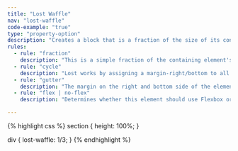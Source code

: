 ```yaml
---
title: "Lost Waffle"
nav: "lost-waffle"
code-example: "true"
type: "property-option"
description: "Creates a block that is a fraction of the size of its containing element's width AND height with a gutter on the right and bottom."
rules:
  - rule: "fraction"
    description: "This is a simple fraction of the containing element's width and height."
  - rule: "cycle"
    description: "Lost works by assigning a margin-right/bottom to all elements except the last row (no margin-bottom) and the last column (no margin-right). It does this by default by using the denominator of the fraction you pick. To override this default use this param., e.g.: .foo { lost-waffle: 2/4 2; }"
  - rule: "gutter"
    description: "The margin on the right and bottom side of the element used to create a gutter. Typically this is left alone and the global $gutter will be used, but you can override it here if you want certain elements to have a particularly large or small gutter (pass 0 for no gutter at all)."
  - rule: "flex | no-flex"
    description: "Determines whether this element should use Flexbox or not."

---
```


{% highlight css %}
section {
  height: 100%;
}

div {
  lost-waffle: 1/3;
}
{% endhighlight %}

